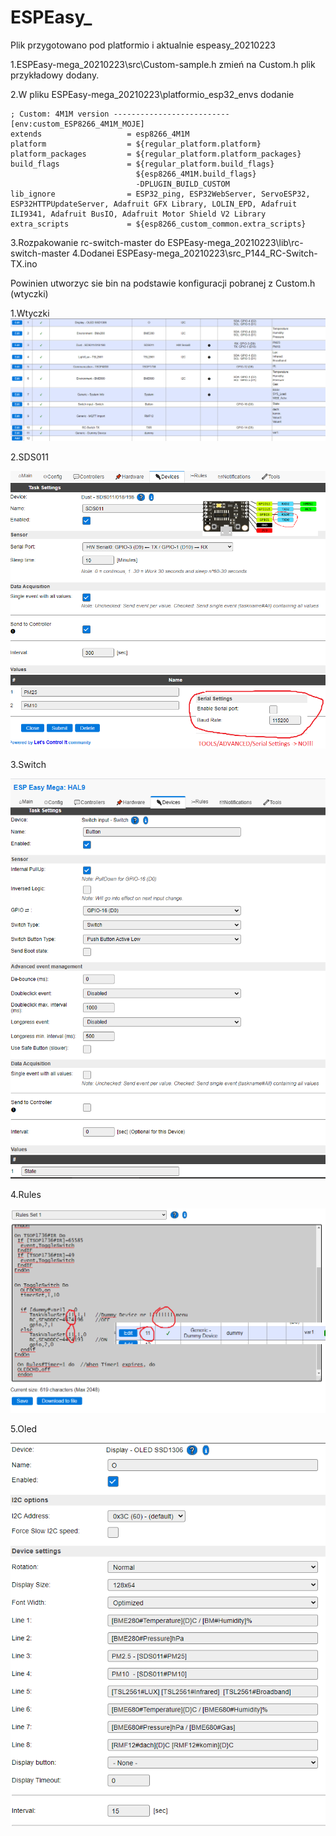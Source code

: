 # ESPEasy_

Plik przygotowano pod platformio i aktualnie espeasy_20210223

1.ESPEasy-mega_20210223\src\Custom-sample.h zmień na Custom.h plik przykładowy dodany.

2.W pliku ESPEasy-mega_20210223\platformio_esp32_envs dodanie
```
; Custom: 4M1M version --------------------------
[env:custom_ESP8266_4M1M_MOJE]
extends                   = esp8266_4M1M
platform                  = ${regular_platform.platform}
platform_packages         = ${regular_platform.platform_packages}
build_flags               = ${regular_platform.build_flags}
                            ${esp8266_4M1M.build_flags}                             
                            -DPLUGIN_BUILD_CUSTOM                            
lib_ignore                = ESP32_ping, ESP32WebServer, ServoESP32, ESP32HTTPUpdateServer, Adafruit GFX Library, LOLIN_EPD, Adafruit ILI9341, Adafruit BusIO, Adafruit Motor Shield V2 Library
extra_scripts             = ${esp8266_custom_common.extra_scripts}
```

3.Rozpakowanie rc-switch-master do ESPEasy-mega_20210223\lib\rc-switch-master
4.Dodanei ESPEasy-mega_20210223\src\_P144_RC-Switch-TX.ino

Powinien utworzyc sie bin na podstawie konfiguracji pobranej z Custom.h (wtyczki)


1.Wtyczki
![ESP_Pulings](./image/ESp.PNG)

2.SDS011

![SDS](./image/SDS.PNG)

3.Switch

![Switch](./image/Switch.PNG)

4.Rules

![Rules](./image/R1.PNG)

5.Oled

![Rules](./image/Oled.PNG)

